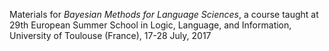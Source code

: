 Materials for *Bayesian Methods for Language Sciences*, a course taught at 29th European Summer School in Logic, Language, and Information, University of Toulouse (France), 17-28 July, 2017
